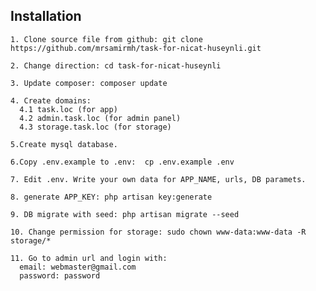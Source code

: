 ## Installation


    1. Clone source file from github: git clone https://github.com/mrsamirmh/task-for-nicat-huseynli.git

    2. Change direction: cd task-for-nicat-huseynli

    3. Update composer: composer update

    4. Create domains: 
      4.1 task.loc (for app)
      4.2 admin.task.loc (for admin panel)
      4.3 storage.task.loc (for storage)
      
    5.Create mysql database.

    6.Copy .env.example to .env:  cp .env.example .env

    7. Edit .env. Write your own data for APP_NAME, urls, DB paramets.

    8. generate APP_KEY: php artisan key:generate

    9. DB migrate with seed: php artisan migrate --seed
    
    10. Change permission for storage: sudo chown www-data:www-data -R storage/*

    11. Go to admin url and login with:
      email: webmaster@gmail.com
      password: password
